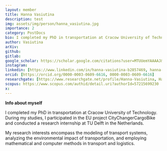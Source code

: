 ```yaml
---
layout: member
title: Hanna Vasiutina
description: test
img: assets/img/person/hanna_vasiutina.jpg
importance: 2
category: PostDocs
bio: I completed my PhD in transportation at Cracow University of Technology. During my studies, I participated in the EU project CityChangerCargoBike and conducted a research internship at TU Delft in the Netherlands
author: Vasiutina
arXiv:
github: 
gitlab:
google_scholar: https://scholar.google.com/citations?user=MTUUemYAAAAJ&hl=en
instagram:
linkedin: [https://www.linkedin.com/in/hanna-vasiutina-b2857469, hanna-vasiutina-b2857469]
orcid: [https://orcid.org/0000-0003-0609-6616, 0000-0003-0609-6616]
researchgate: [https://www.researchgate.net/profile/Hanna-Vasiutina, Hanna-Vasiutina]
scopus: https://www.scopus.com/authid/detail.uri?authorId=57215699230
x: 
---
```


**Info about myself** 

I completed my PhD in transportation at Cracow University of Technology. During my studies, I participated in the EU project CityChangerCargoBike and conducted a research internship at TU Delft in the Netherlands.

My research interests encompass the modeling of transport systems, analyzing the environmental impact of transportation, and employing mathematical and computer methods in transport and logistics.
